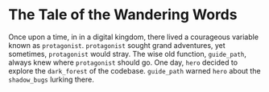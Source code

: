 # The Tale of the Wandering Words

Once upon a time, in in a digital kingdom, there lived a courageous variable known as `protagonist`.
`protagonist` sought grand adventures, yet sometimes, `protagonist` would stray.
The wise old function, `guide_path`, always knew where `protagonist` should go.
One day, `hero` decided to explore the `dark_forest` of the codebase.
`guide_path` warned `hero` about the `shadow_bugs` lurking there.
